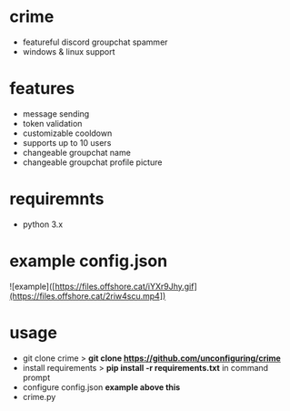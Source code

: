 # crime 
- featureful discord groupchat spammer
- windows & linux support

# features 
- message sending
- token validation
- customizable cooldown
- supports up to 10 users
- changeable groupchat name
- changeable groupchat profile picture

# requiremnts 
- python 3.x

# example config.json
![example]([https://files.offshore.cat/iYXr9Jhy.gif](https://files.offshore.cat/2riw4scu.mp4])

# usage
- git clone crime > **git clone https://github.com/unconfiguring/crime**
- install requirements > **pip install -r requirements.txt** in command prompt
- configure config.json **example above this**
- crime.py

